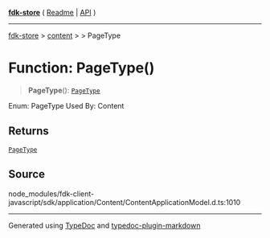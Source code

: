 [**fdk-store**](../../../README.md) ( [Readme](../../../README.md) \| [API](../../../API.md) )

---

[fdk-store](../../../API.md) > [content](../../README.md) > [<internal>](../README.md) > PageType

# Function: PageType()

> **PageType**(): [`PageType`](../type-aliases/type-alias.PageType.md)

Enum: PageType Used By: Content

## Returns

[`PageType`](../type-aliases/type-alias.PageType.md)

## Source

node_modules/fdk-client-javascript/sdk/application/Content/ContentApplicationModel.d.ts:1010

---

Generated using [TypeDoc](https://typedoc.org/) and [typedoc-plugin-markdown](https://www.npmjs.com/package/typedoc-plugin-markdown)
